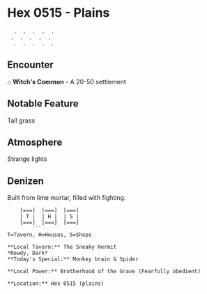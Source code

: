 # Hex 0515 - Plains
```
  .  .  .  .  .
 .  .  .  .  .
  .  .  .  .  .
```

## Encounter

⌂ **Witch's Common** - A 20-50 settlement

## Notable Feature

Tall grass

## Atmosphere

Strange lights

## Denizen

Built from lime mortar, filled with fighting.

```
    [===]  [===]  [===]
    | T |  | H |  | S |
    [===]  [===]  [===]
        ```
T=Tavern, H=Houses, S=Shops

**Local Tavern:** The Sneaky Hermit
*Rowdy, Dark*
**Today's Special:** Monkey brain & Spider

**Local Power:** Brotherhood of the Grave (Fearfully obedient)

**Location:** Hex 0515 (plains)
